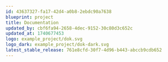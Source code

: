 ```yaml
---
id: 43637327-fa17-42d4-a0b8-2ebdc90a7638
blueprint: project
title: Documentation
updated_by: cbf6fa94-2658-4dec-9152-30c80d3c652c
updated_at: 1740677453
logo: example_project/dok.svg
logo_dark: example_project/dok-dark.svg
latest_stable_release: 761e8cfd-30f7-4d96-b443-abccb9cdb652
---
```

